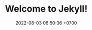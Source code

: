 ---
layout: post
title:  "Welcome to Jekyll!"
date:   2022-08-03 06:50:36 +0700
categories: Phuong update
---
